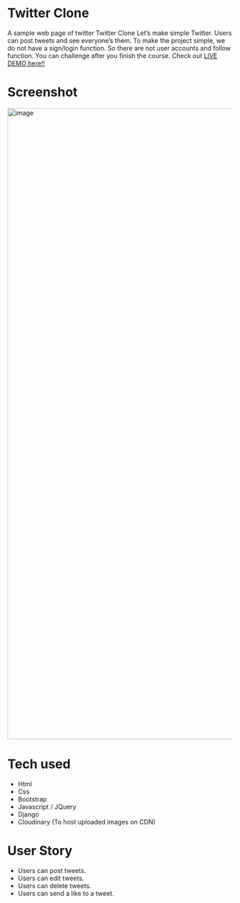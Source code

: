 # Twitter Clone
A sample web page of twitter
Twitter Clone
Let’s make simple Twitter. Users can post tweets and see everyone’s them.
To make the project simple, we do not have a sign/login function.
So there are not user accounts and follow function. You can challenge after you finish the course.
Check out [LIVE DEMO here!!](https://jitwitterclone.herokuapp.com/)
# Screenshot
<img width="1413" alt="image" src="https://user-images.githubusercontent.com/49615544/185538414-49a2c37c-ca77-455f-84cf-28c17a5ac2ed.png">

# Tech used
* Html
* Css
* Bootstrap
* Javascript / JQuery
* Django
* Cloudinary (To host uploaded images on CDN)
# User Story
* Users can post tweets.
* Users can edit tweets.
* Users can delete tweets.
* Users can send a like to a tweet.
